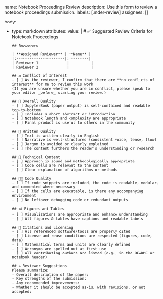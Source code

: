 name: Notebook Proceedings Review
description: Use this form to review a notebook proceedings submission.
labels: [under-review]
assignees: []

body:
  - type: markdown
    attributes:
      value: |
        # ✅ Suggested Review Criteria for Notebook Proceedings

        ## Reviewers

        | **Assigned Reviewer** | **Name** |
        |:----------------------|:---------|
        | Reviewer 1             |          |
        | Reviewer 2             |          |

        ## ⚖️ Conflict of Interest
        - [ ] As the reviewer, I confirm that there are **no conflicts of interest** for me to review this work  
        (If you are unsure whether you are in conflict, please speak to your editor _before_ starting your review.)

        ## 🧾 Overall Quality
        - [ ] JupyterBook (paper output) is self-contained and readable top-to-bottom
        - [ ] Includes a short abstract or introduction
        - [ ] Notebook length and complexity are appropriate
        - [ ] Final product is useful to others in the community

        ## 📖 Written Quality
        - [ ] Text is written clearly in English
        - [ ] Narrative is well-structured (consistent voice, tense, flow)
        - [ ] Jargon is avoided or clearly explained
        - [ ] The content furthers the reader’s understanding or research

        ## 🧠 Technical Content
        - [ ] Approach is sound and methodologically appropriate
        - [ ] Code cells are relevant to the content
        - [ ] Clear explanation of algorithms or methods

        ## 🧑‍💻 Code Quality
        - [ ] If code snippets are included, the code is readable, modular, and commented where necessary
        - [ ] If the cells are executable, is there any accompanying environment
        - [ ] No leftover debugging code or redundant outputs

        ## 📊 Figures and Tables
        - [ ] Visualizations are appropriate and enhance understanding
        - [ ] All figures & tables have captions and readable labels

        ## 📄 Citations and Licensing
        - [ ] All referenced software/tools are properly cited
        - [ ] License and reuse conditions are respected (figures, code, data)
        - [ ] Mathematical terms and units are clearly defined
        - [ ] Acronyms are spelled out at first use
        - [ ] All contributing authors are listed (e.g., in the README or notebook header)

        ## ✍️ Reviewer Suggestions
        Please summarize:
        - Overall description of the paper: 
        - Key strengths of the submission:
        - Any recommended improvements:
        - Whether it should be accepted as-is, with revisions, or not accepted:
